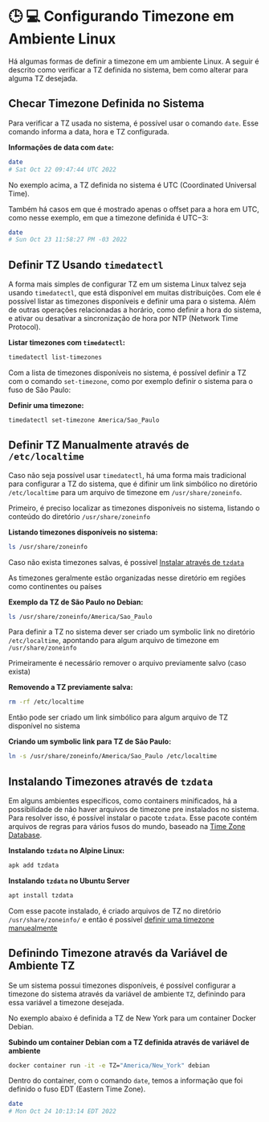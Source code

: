 # 🕒 💻 Configurando Timezone em Ambiente Linux

Há algumas formas de definir a timezone em um ambiente Linux. A seguir é descrito como verificar a TZ definida no sistema, bem como alterar para alguma TZ desejada.

## Checar Timezone Definida no Sistema

Para verificar a TZ usada no sistema, é possível usar o comando `date`. Esse comando informa a data, hora e TZ configurada.

**Informações de data com `date`:**
```bash
date
# Sat Oct 22 09:47:44 UTC 2022
```

No exemplo acima, a TZ definida no sistema é UTC (Coordinated Universal Time).

Também há casos em que é mostrado apenas o offset para a hora em UTC, como nesse exemplo, em que a timezone definida é UTC−3:

```bash
date
# Sun Oct 23 11:58:27 PM -03 2022
```

## Definir TZ Usando `timedatectl`

A forma mais simples de configurar TZ em um sistema Linux talvez seja usando `timedatectl`, que está disponível em muitas distribuições. Com ele é possível listar as timezones disponíveis e definir uma para o sistema. Além de outras operações relacionadas a horário, como definir a hora do sistema, e ativar ou desativar a sincronização de hora por NTP (Network Time Protocol).

**Listar timezones com `timedatectl`:**
```bash
timedatectl list-timezones
```

Com a lista de timezones disponíveis no sistema, é possível definir a TZ com o comando `set-timezone`, como por exemplo definir o sistema para o fuso de São Paulo:

**Definir uma timezone:**
```bash
timedatectl set-timezone America/Sao_Paulo
```

## Definir TZ Manualmente através de `/etc/localtime`

Caso não seja possível usar `timedatectl`, há uma forma mais tradicional para configurar a TZ do sistema, que é difinir um link simbólico no diretório `/etc/localtime` para um arquivo de timezone em `/usr/share/zoneinfo`.

Primeiro, é preciso localizar as timezones disponíveis no sistema, listando o conteúdo do diretório `/usr/share/zoneinfo`

**Listando timezones disponíveis no sistema:**
```bash
ls /usr/share/zoneinfo
```

Caso não exista timezones salvas, é possivel [Instalar através de `tzdata`](#Instalando-Timezones-através-de-`tzdata`)

As timezones geralmente estão organizadas nesse diretório em regiões como continentes ou países

**Exemplo da TZ de São Paulo no Debian:**
```bash
ls /usr/share/zoneinfo/America/Sao_Paulo
```

Para definir a TZ no sistema dever ser criado um symbolic link no diretório `/etc/localtime`, apontando para algum arquivo de timezone em `/usr/share/zoneinfo`

Primeiramente é necessário remover o arquivo previamente salvo (caso exista)

**Removendo a TZ previamente salva:**
```bash
rm -rf /etc/localtime
```

Então pode ser criado um link simbólico para algum arquivo de TZ disponível no sistema

**Criando um symbolic link para TZ de São Paulo:**
```bash
ln -s /usr/share/zoneinfo/America/Sao_Paulo /etc/localtime
```

## Instalando Timezones através de `tzdata`

Em alguns ambientes específicos, como containers minificados, há a possibilidade de não haver arquivos de timezone pre instalados no sistema. Para resolver isso, é possível instalar o pacote `tzdata`. Esse pacote contém arquivos de regras para vários fusos do mundo, baseado na [Time Zone Database](https://www.iana.org/time-zones).

**Instalando `tzdata` no Alpine Linux:**
```bash
apk add tzdata
```

**Instalando `tzdata` no Ubuntu Server**
```bash
apt install tzdata
```

Com esse pacote instalado, é criado arquivos de TZ no diretório `/usr/share/zoneinfo/` e então é possível [definir uma timezone manuealmente](#Definir-TZ-Manualmente)

## Definindo Timezone através da Variável de Ambiente TZ

Se um sistema possui timezones disponíveis, é possível configurar a timezone do sistema através da variável de ambiente `TZ`, definindo para essa variável a timezone desejada.

No exemplo abaixo é definida a TZ de New York para um container Docker Debian.

**Subindo um container Debian com a TZ definida através de variável de ambiente**
```bash
docker container run -it -e TZ="America/New_York" debian
```

Dentro do container, com o comando `date`, temos a informação que foi definido o fuso EDT (Eastern Time Zone).

```bash
date
# Mon Oct 24 10:13:14 EDT 2022
```
